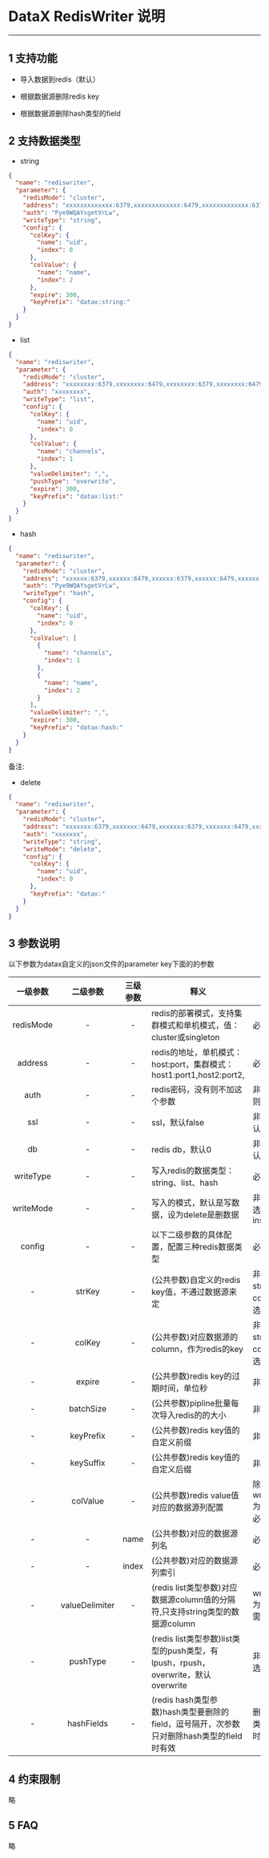 # DataX RedisWriter 说明

------------


## 1 支持功能

* 导入数据到redis（默认）

* 根据数据源删除redis key

* 根据数据源删除hash类型的field

## 2 支持数据类型

* string
```json
{
  "name": "rediswriter",
  "parameter": {
    "redisMode": "cluster",
    "address": "xxxxxxxxxxxxx:6379,xxxxxxxxxxxxx:6479,xxxxxxxxxxxxx:6379,xxxxxxxxxxxxx:6479,xxxxxxxxxxxxx:6379,xxxxxxxxxxxxx:6479",
    "auth": "Pye9WQAYsgetVrLw",
    "writeType": "string",
    "config": {
      "colKey": {
        "name": "uid",
        "index": 0
      },
      "colValue": {
        "name": "name",
        "index": 2
      },
      "expire": 300,
      "keyPrefix": "datax:string:"
    }
  }
}
```
* list
```json
{
  "name": "rediswriter",
  "parameter": {
    "redisMode": "cluster",
    "address": "xxxxxxxx:6379,xxxxxxxx:6479,xxxxxxxx:6379,xxxxxxxx:6479,xxxxxxxx:6379,xxxxxxxx:6479",
    "auth": "xxxxxxxx",
    "writeType": "list",
    "config": {
      "colKey": {
        "name": "uid",
        "index": 0
      },
      "colValue": {
        "name": "channels",
        "index": 1
      },
      "valueDelimiter": ",",
      "pushType": "overwrite",
      "expire": 300,
      "keyPrefix": "datax:list:"
    }
  }
}
```

* hash
```json
{
  "name": "rediswriter",
  "parameter": {
    "redisMode": "cluster",
    "address": "xxxxxx:6379,xxxxxx:6479,xxxxxx:6379,xxxxxx:6479,xxxxxx:6379,xxxxxx:6479",
    "auth": "Pye9WQAYsgetVrLw",
    "writeType": "hash",
    "config": {
      "colKey": {
        "name": "uid",
        "index": 0
      },
      "colValue": [
        {
          "name": "channels",
          "index": 1
        },
        {
          "name": "name",
          "index": 2
        }
      ],
      "valueDelimiter": ",",
      "expire": 300,
      "keyPrefix": "datax:hash:"
    }
  }
}
```


备注:
* delete
```json
{
  "name": "rediswriter",
  "parameter": {
    "redisMode": "cluster",
    "address": "xxxxxxx:6379,xxxxxxx:6479,xxxxxxx:6379,xxxxxxx:6479,xxxxxxx:6379,xxxxxxx:6479",
    "auth": "xxxxxxx",
    "writeType": "string",
    "writeMode": "delete",
    "config": {
      "colKey": {
        "name": "uid",
        "index": 0
      },
      "keyPrefix": "datax:"
    }
  }
}
```

## 3 参数说明
以下参数为datax自定义的json文件的parameter key下面的的参数

|一级参数|二级参数|三级参数|释义|备注|
|:--------:|:--------:|:--------:|--------|--------|
|redisMode|-|-|redis的部署模式，支持集群模式和单机模式，值：cluster或singleton|必需|
|address|-|-|redis的地址，单机模式：host:port，集群模式：host1:port1,host2:port2,|必需|
|auth|-|-|redis密码，没有则不加这个参数|非必需，有则填|
|ssl|-|-|ssl，默认false|非必需，默认false|
|db|-|-|redis db，默认0|非必需，默认0|
|writeType|-|-|写入redis的数据类型：string、list、hash|必需|
|writeMode|-|-|写入的模式，默认是写数据，设为delete是删数据|非必需可选，默认insert|
|config|-|-|以下二级参数的具体配置，配置三种redis数据类型|必需|
|-|strKey|-|(公共参数)自定义的redis key值，不通过数据源来定|非必需，strKey和colKey二选一|
|-|colKey|-|(公共参数)对应数据源的column，作为redis的key|非必需，strKey和colKey二选一|
|-|expire|-|(公共参数)redis key的过期时间，单位秒|非必需|
|-|batchSize|-|(公共参数)pipline批量每次导入redis的的大小|非必需|
|-|keyPrefix|-|(公共参数)redis key值的自定义前缀|非必需|
|-|keySuffix|-|(公共参数)redis key值的自定义后缀|非必需|
|-|colValue|-|(公共参数)redis value值对应的数据源列配置|除writeMode为delete时必需|
|-|-|name|(公共参数)对应的数据源列名|必需| 
|-|-|index|(公共参数)对应的数据源列索引|必需|
|-|valueDelimiter|-|(redis list类型参数)对应数据源column值的分隔符,只支持string类型的数据源column|writeType为list时必需|
|-|pushType|-|(redis list类型参数)list类型的push类型，有lpush，rpush，overwrite，默认overwrite|非必需，可选|
|-|hashFields|-|(redis hash类型参数)hash类型要删除的field，逗号隔开，次参数只对删除hash类型的field时有效|删除hash类型field时必需|

## 4 约束限制

略

## 5 FAQ

略

